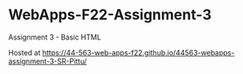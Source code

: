 # WebApps-F22-Assignment-3
Assignment 3 - Basic HTML

Hosted at  https://44-563-web-apps-f22.github.io/44563-webapps-assignment-3-SR-Pittu/
